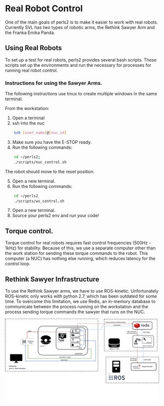 # Real Robot Control

One of the main goals of perls2 is to make it easier to work with real robots. Currently SVL has two types of robotic arms, the Rethink Sawyer Arm and the Franka Emika Panda.

## Using Real Robots

To set up a test for real robots, perls2 provides several bash scripts. These scripts set up the environments and run the necessary for processes for running real robot control.

### Instructions for using the Sawyer Arms.
The following instructions use tmux to create multiple windows in the same terminal.

From the workstation:

1. Open a terminal
2. ssh into the nuc
```bash
    ssh [user_name]@[nuc_id]
```
3. Make sure you have the E-STOP ready.
4. Run the following commands:
```bash
    cd ~/perls2;
    ./scripts/nuc_control.sh
```
The robot should move to the reset position.

5. Open a new terminal.
6. Run the following commands:
```bash
    cd ~/perls2
    ./scripts/ws_control.sh
```

7. Open a new terminal.
8. Source your perls2 env and run your code!

## Torque control.

Torque control for real robots requires fast control frequencies (500Hz - 1kHz) for stability. Because of this, we use a separate computer other than the work station for sending these torque commands to the robot. This computer (a NUC) has nothing else running, which reduces latency for the control loop.

## Rethink Sawyer Infrastructure

To use the Rethink Sawyer arms, we have to use ROS-kinetic. Unfortunately ROS-kinetic only works with python 2.7, which has been outdated for some time. To overcome this limitation, we use Redis, an in-memory database to communicate between the process running on the workstation and the process sending torque commands the sawyer that runs on the NUC.

![sawyer_ros_redis](../images/perls2_ros_redis.png)
